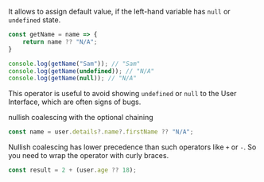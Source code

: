 It allows to assign default value, if the left-hand variable has `null` or `undefined` state.

```javascript
const getName = name => {
    return name ?? "N/A";
}

console.log(getName("Sam")); // "Sam"
console.log(getName(undefined)); // "N/A"
console.log(getName(null)); // "N/A"
```

This operator is useful to avoid showing `undefined` or `null` to the User Interface, which are often signs of bugs.

nullish coalescing with the optional chaining
```javascript
const name = user.details?.name?.firstName ?? "N/A";
```

Nullish coalescing has lower precedence than such operators like `+` or `-`. So you need to wrap the operator with curly braces.
```javascript
const result = 2 + (user.age ?? 18);
```